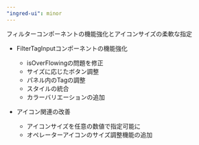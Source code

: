 ```yaml
---
"ingred-ui": minor
---
```


フィルターコンポーネントの機能強化とアイコンサイズの柔軟な指定

- FilterTagInputコンポーネントの機能強化

  - isOverFlowingの問題を修正
  - サイズに応じたボタン調整
  - パネル内のTagの調整
  - スタイルの統合
  - カラーバリエーションの追加

- アイコン関連の改善
  - アイコンサイズを任意の数値で指定可能に
  - オペレーターアイコンのサイズ調整機能の追加
